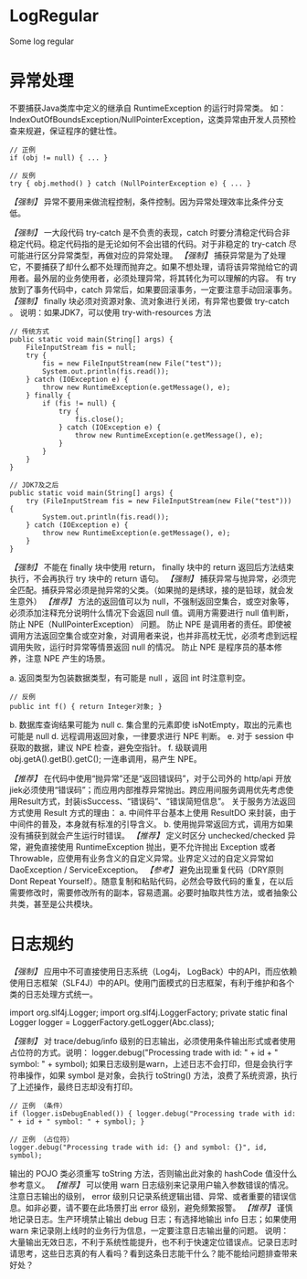 # LogRegular
Some log regular
# 异常处理

不要捕获Java类库中定义的继承自 RuntimeException 的运行时异常类。
如：IndexOutOfBoundsException/NullPointerException，这类异常由开发人员预检查来规避，保证程序的健壮性。

```
// 正例
if (obj != null) { ... }
 
// 反例
try { obj.method() } catch (NullPointerException e) { ... }
```

*【强制】* 异常不要用来做流程控制，条件控制。因为异常处理效率比条件分支低。

*【强制】* 一大段代码 try-catch 是不负责的表现，catch 时要分清稳定代码合非稳定代码。稳定代码指的是无论如何不会出错的代码。对于非稳定的 try-catch 尽可能进行区分异常类型，再做对应的异常处理。
*【强制】* 捕获异常是为了处理它，不要捕获了却什么都不处理而抛弃之。如果不想处理，请将该异常抛给它的调用者。最外层的业务使用者，必须处理异常，将其转化为可以理解的内容。
 有 try 放到了事务代码中，catch 异常后，如果要回滚事务，一定要注意手动回滚事务。
*【强制】* finally 块必须对资源对象、流对象进行关闭，有异常也要做 try-catch 。
说明：如果JDK7，可以使用 try-with-resources 方法
```
// 传统方式
public static void main(String[] args) {
    FileInputStream fis = null;
    try {
        fis = new FileInputStream(new File("test"));
        System.out.println(fis.read());
    } catch (IOException e) {
        throw new RuntimeException(e.getMessage(), e);
    } finally {
        if (fis != null) {
            try {
                fis.close();
            } catch (IOException e) {
                throw new RuntimeException(e.getMessage(), e);
            }
        }
    }
}
 
// JDK7及之后
public static void main(String[] args) {
    try (FileInputStream fis = new FileInputStream(new File("test"))) {
        System.out.println(fis.read());
    } catch (IOException e) {
        throw new RuntimeException(e.getMessage(), e);
    }
}
```

*【强制】* 不能在 finally 块中使用 return， finally 块中的 return 返回后方法结束执行，不会再执行 try 块中的 return 语句。
*【强制】* 捕获异常与抛异常，必须完全匹配。捕获异常必须是抛异常的父类。（如果抛的是绣球，接的是铅球，就会发生意外）
*【推荐】* 方法的返回值可以为 null，不强制返回空集合，或空对象等，必须添加注释充分说明什么情况下会返回 null 值。调用方需要进行 null 值判断，防止 NPE（NullPointerException） 问题。
防止 NPE 是调用者的责任。即使被调用方法返回空集合或空对象，对调用者来说，也并非高枕无忧，必须考虑到远程调用失败，运行时异常等情景返回 null 的情况。
防止 NPE 是程序员的基本修养，注意 NPE 产生的场景。

a. 返回类型为包装数据类型，有可能是 null ，返回 int 时注意判空。

```
// 反例
public int f() { return Integer对象; }
```
b. 数据库查询结果可能为 null
c. 集合里的元素即使 isNotEmpty，取出的元素也可能是 null
d. 远程调用返回对象，一律要求进行 NPE 判断。
e. 对于 session 中获取的数据，建议 NPE 检查，避免空指针。
f. 级联调用 obj.getA().getB().getC(); 一连串调用，易产生 NPE。

*【推荐】* 在代码中使用“抛异常”还是“返回错误码”，对于公司外的 http/api 开放jiek必须使用“错误码”；而应用内部推荐异常抛出。跨应用间服务调用优先考虑使用Result方式，封装isSuccess、“错误码”、“错误简短信息”。
关于服务方法返回方式使用 Result 方式的理由：
a. 中间件平台基本上使用 ResultDO 来封装，由于中间件的普及，本身就有标准的引导含义。
b. 使用抛异常返回方式，调用方如果没有捕获到就会产生运行时错误。
*【推荐】* 定义时区分 unchecked/checked 异常，避免直接使用 RuntimeException 抛出，更不允许抛出 Exception 或者 Throwable，应使用有业务含义的自定义异常。业界定义过的自定义异常如 DaoException / ServiceException。
*【参考】* 避免出现重复代码（DRY原则 Dont Repeat Yourself）。随意复制和粘贴代码，必然会导致代码的重复，在以后需要修改时，需要修改所有的副本，容易遗漏。必要时抽取共性方法，或者抽象公共类，甚至是公共模块。

# 日志规约

*【强制】* 应用中不可直接使用日志系统（Log4j， LogBack）中的API，而应依赖使用日志框架（SLF4J）中的API。使用门面模式的日志框架，有利于维护和各个类的日志处理方式统一。

import org.slf4j.Logger;
import org.slf4j.LoggerFactory;
private static final Logger logger = LoggerFactory.getLogger(Abc.class);

*【强制】* 对 trace/debug/info 级别的日志输出，必须使用条件输出形式或者使用占位符的方式。说明： logger.debug("Processing trade with id: " + id + " symbol: " + symbol); 如果日志级别是warn，上述日志不会打印，但是会执行字符串操作，如果 symbol 是对象，会执行 toString() 方法，浪费了系统资源，执行了上述操作，最终日志却没有打印。

```
// 正例 （条件）
if (logger.isDebugEnabled()) { logger.debug("Processing trade with id: " + id + " symbol: " + symbol); }

// 正例 （占位符）
logger.debug("Processing trade with id: {} and symbol: {}", id, symbol);
```

输出的 POJO 类必须重写 toString 方法，否则输出此对象的 hashCode 值没什么参考意义。
*【推荐】* 可以使用 warn 日志级别来记录用户输入参数错误的情况。注意日志输出的级别， error 级别只记录系统逻辑出错、异常、或者重要的错误信息。如非必要，请不要在此场景打出 error 级别，避免频繁报警。
*【推荐】* 谨慎地记录日志。生产环境禁止输出 debug 日志；有选择地输出 info 日志；如果使用 warn 来记录刚上线时的业务行为信息，一定要注意日志输出量的问题。
说明： 大量输出无效日志，不利于系统性能提升，也不利于快速定位错误点。记录日志时请思考，这些日志真的有人看吗？看到这条日志能干什么？能不能给问题排查带来好处？
